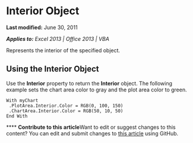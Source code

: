 
# Interior Object

 **Last modified:** June 30, 2011

 _**Applies to:** Excel 2013 | Office 2013 | VBA_

Represents the interior of the specified object.


## Using the Interior Object

Use the  **Interior** property to return the **Interior** object. The following example sets the chart area color to gray and the plot area color to green.


```
With myChart 
 .PlotArea.Interior.Color = RGB(0, 100, 150) 
 .ChartArea.Interior.Color = RGB(50, 10, 50) 
End With
```


****   **Contribute to this article**Want to edit or suggest changes to this content? You can edit and submit changes to  [this article](https://github.com/jhershey00/VBA_Excel_Test/OpenXMLCon/articles/13a4801e-f121-2a43-cd61-cf3ac9325197.md) using GitHub.

